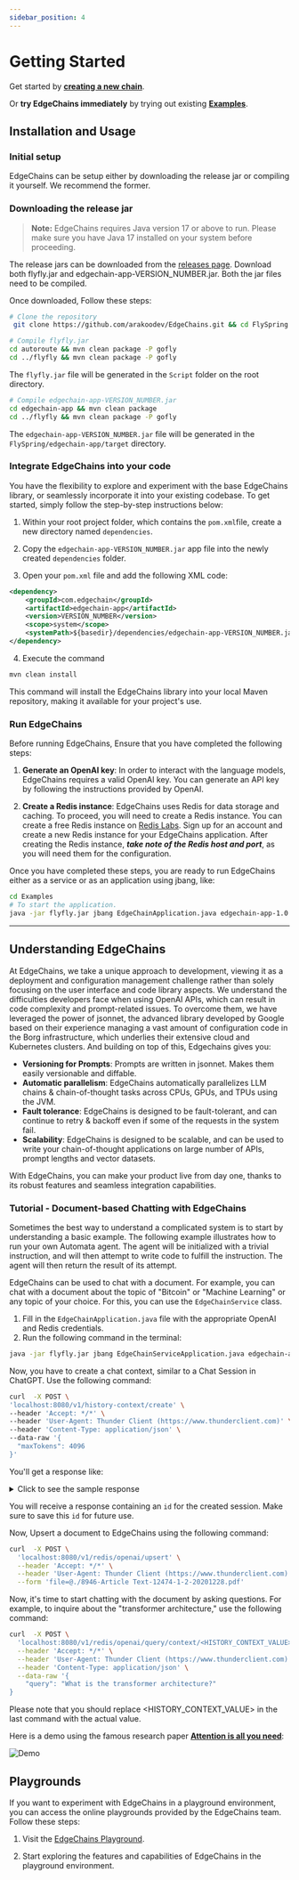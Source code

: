 ```yaml
---
sidebar_position: 4
---
```


# Getting Started

Get started by **[creating a new chain](https://www.arakoo.ai/doc/category/Tutorials)**.

Or **try EdgeChains immediately** by trying out existing **[Examples](https://www.arakoo.ai/doc/category/Examples)**.

## Installation and Usage

### Initial setup

EdgeChains can be setup either by downloading the release jar or compiling it yourself. We recommend the former.

### Downloading the release jar

> **Note:** EdgeChains requires Java version 17 or above to run. Please make sure you have Java 17 installed on your system before proceeding.

The release jars can be downloaded from the [releases page](https://github.com/arakoodev/EdgeChains/releases). Download both flyfly.jar and edgechain-app-VERSION_NUMBER.jar. Both the jar files need to be compiled. 

Once downloaded, Follow these steps:

```bash
# Clone the repository
 git clone https://github.com/arakoodev/EdgeChains.git && cd FlySpring

# Compile flyfly.jar
cd autoroute && mvn clean package -P gofly
cd ../flyfly && mvn clean package -P gofly
```
The `flyfly.jar` file will be generated in the `Script` folder on the root directory.

```bash
# Compile edgechain-app-VERSION_NUMBER.jar
cd edgechain-app && mvn clean package
cd ../flyfly && mvn clean package -P gofly
```
The `edgechain-app-VERSION_NUMBER.jar` file will be generated in the `FlySpring/edgechain-app/target` directory.

### Integrate EdgeChains into your code

You have the flexibility to explore and experiment with the base EdgeChains library, or seamlessly incorporate it into your existing codebase. To get started, simply follow the step-by-step instructions below:

1. Within your root project folder, which contains the `pom.xml`file, create a new directory named `dependencies`.

2. Copy the `edgechain-app-VERSION_NUMBER.jar` app file into the newly created `dependencies` folder.

3. Open your `pom.xml` file and add the following XML code:

```xml
<dependency>
    <groupId>com.edgechain</groupId>
    <artifactId>edgechain-app</artifactId>
    <version>VERSION_NUMBER</version>
    <scope>system</scope>
    <systemPath>${basedir}/dependencies/edgechain-app-VERSION_NUMBER.jar</systemPath>
</dependency>
```

4. Execute the command
```bash
mvn clean install
```

This command will install the EdgeChains library into your local Maven repository, making it available for your project's use.

### Run EdgeChains

Before running EdgeChains, Ensure that you have completed the following steps:

1. **Generate an OpenAI key**: In order to interact with the language models, EdgeChains requires a valid OpenAI key. You can generate an API key by following the instructions provided by OpenAI.

2. **Create a Redis instance**: EdgeChains uses Redis for data storage and caching. To proceed, you will need to create a Redis instance. You can create a free Redis instance on [Redis Labs](https://redislabs.com/). Sign up for an account and create a new Redis instance for your EdgeChains application. After creating the Redis instance, ***take note of the Redis host and port***, as you will need them for the configuration.

Once you have completed these steps, you are ready to run EdgeChains either as a service or as an application using jbang, like:

```bash
cd Examples
# To start the application.
java -jar flyfly.jar jbang EdgeChainApplication.java edgechain-app-1.0.0.jar
```
---
## Understanding EdgeChains

At EdgeChains, we take a unique approach to development, viewing it as a deployment and configuration management challenge rather than solely focusing on the user interface and code library aspects. We understand the difficulties developers face when using OpenAI APIs, which can result in code complexity and prompt-related issues.  To overcome them, we have leveraged the power of jsonnet, the advanced library developed by Google based on their experience managing a vast amount of configuration code in the Borg infrastructure, which underlies their extensive cloud and Kubernetes clusters. And building on top of this, Edgechains gives you:

* **Versioning for Prompts**: Prompts are written in jsonnet. Makes them easily versionable and diffable. 
* **Automatic parallelism**: EdgeChains automatically parallelizes LLM chains & chain-of-thought tasks across CPUs, GPUs, and TPUs using the JVM.
* **Fault tolerance**: EdgeChains is designed to be fault-tolerant, and can continue to retry & backoff even if some of the requests in the system fail.
* **Scalability**: EdgeChains is designed to be scalable, and can be used to write your chain-of-thought applications on large number of APIs, prompt lengths and vector datasets.

With EdgeChains, you can make your product live from day one, thanks to its robust features and seamless integration capabilities.

### Tutorial - Document-based Chatting with EdgeChains

Sometimes the best way to understand a complicated system is to start by understanding a basic example. The following example illustrates how to run your own Automata agent. The agent will be initialized with a trivial instruction, and will then attempt to write code to fulfill the instruction. The agent will then return the result of its attempt.

EdgeChains can be used to chat with a document. For example, you can chat with a document about the topic of "Bitcoin" or "Machine Learning" or any topic of your choice. For this, you can use the `EdgeChainService` class. 

1. Fill in the `EdgeChainApplication.java` file with the appropriate OpenAI and Redis credentials.
2. Run the following command in the terminal:   
  
  ```bash
  java -jar flyfly.jar jbang EdgeChainServiceApplication.java edgechain-app-1.0.0.jar
  ```

Now, you have to create a chat context, similar to a Chat Session in ChatGPT. Use the following command:

  ```bash
  curl  -X POST \
  'localhost:8080/v1/history-context/create' \
  --header 'Accept: */*' \
  --header 'User-Agent: Thunder Client (https://www.thunderclient.com)' \
  --header 'Content-Type: application/json' \
  --data-raw '{
    "maxTokens": 4096
  }'
  ```

You'll get a response like:


<details>
<summary>Click to see the sample response</summary>

```json
{
  "id": "historycontext-571b0c2c-8d07-452b-a1d8-96bd5f82234e",
  "maxTokens": 4096,
  "message": "Session is created. Now you can start conversational question and answer"
}
```

</details>

You will receive a response containing an `id` for the created session. Make sure to save this `id` for future use.

Now, Upsert a document to EdgeChains using the following command:

```bash
curl  -X POST \
  'localhost:8080/v1/redis/openai/upsert' \
  --header 'Accept: */*' \
  --header 'User-Agent: Thunder Client (https://www.thunderclient.com)' \
  --form 'file=@./8946-Article Text-12474-1-2-20201228.pdf'
```

Now, it's time to start chatting with the document by asking questions. For example, to inquire about the "transformer architecture," use the following command:

```bash
curl  -X POST \
  'localhost:8080/v1/redis/openai/query/context/<HISTORY_CONTEXT_VALUE>' \
  --header 'Accept: */*' \
  --header 'User-Agent: Thunder Client (https://www.thunderclient.com)' \
  --header 'Content-Type: application/json' \
  --data-raw '{
    "query": "What is the transformer architecture?"
}
```
Please note that you should replace <HISTORY_CONTEXT_VALUE> in the last command with the actual value.

Here is a demo using the famous research paper [**Attention is all you need**](https://arxiv.org/pdf/1706.03762.pdf):

![Demo](https://s12.gifyu.com/images/SQ6y0.gif)

## Playgrounds 

If you want to experiment with EdgeChains in a playground environment, you can access the online playgrounds provided by the EdgeChains team. Follow these steps:

1. Visit the [EdgeChains Playground](https://example.com/playground-edgechains).

2. Start exploring the features and capabilities of EdgeChains in the playground environment.

